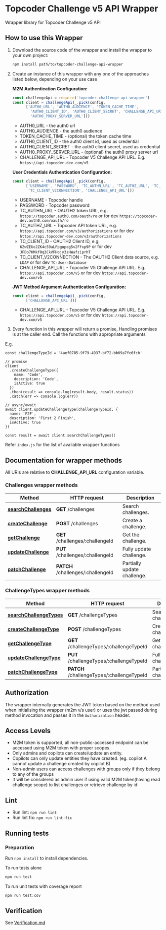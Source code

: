 # Topcoder Challenge v5 API Wrapper

Wrapper library for Topcoder Challenge v5 API

## How to use this Wrapper

1. Download the source code of the wrapper and install the wrapper to your own project:

    ```bash
    npm install path/to/topcoder-challenge-api-wrapper
    ```

2. Create an instance of this wrapper with any one of the approaches listed below, depending on your use case

    **M2M Authentication Configuration:**

    ```javascript
    const challengeApi = require('topcoder-challenge-api-wrapper')
    const client = challengeApi(_.pick(config,
          ['AUTH0_URL', 'AUTH0_AUDIENCE', 'TOKEN_CACHE_TIME',
            'AUTH0_CLIENT_ID', 'AUTH0_CLIENT_SECRET', 'CHALLENGE_API_URL',
            'AUTH0_PROXY_SERVER_URL']))
    ```

    - AUTH0_URL - the auth0 url
    - AUTH0_AUDIENCE - the auth0 audience
    - TOKEN_CACHE_TIME - (optional) the token cache time
    - AUTH0_CLIENT_ID - the auth0 client id, used as credential
    - AUTH0_CLIENT_SECRET - the auth0 client secret, used as credential
    - AUTH0_PROXY_SERVER_URL - (optional) the auth0 proxy server url
    - CHALLENGE_API_URL - Topcoder V5 Challenge API URL. E.g. `https://api.topcoder-dev.com/v5`

    **User Credentials Authentication Configuration:**

    ```javascript
    const client = challengeApi(_.pick(config,
          ['USERNAME', 'PASSWORD', 'TC_AUTHN_URL', 'TC_AUTHZ_URL', 'TC_CLIENT_ID',
           'TC_CLIENT_V2CONNECTION', 'CHALLENGE_API_URL']))
    ```

    - USERNAME - Topcoder handle
    - PASSWORD - Topcoder password
    - TC_AUTHN_URL - OAUTH2 token URL, e.g. `https://topcoder.auth0.com/oauth/ro` or for dev `https://topcoder-dev.auth0.com/oauth/ro`
    - TC_AUTHZ_URL - Topcoder API token URL, e.g. `https://api.topcoder.com/v3/authorizations` or for dev `https://api.topcoder-dev.com/v3/authorizations`
    - TC_CLIENT_ID - OAUTH2 Client ID, e.g. `6ZwZEUo2ZK4c50aLPpgupeg5v2Ffxp9P` or for dev `JFDo7HMkf0q2CkVFHojy3zHWafziprhT`
    - TC_CLIENT_V2CONNECTION - The OAUTH2 Client data source, e.g. `LDAP` or for dev `TC-User-Database`
    - CHALLENGE_API_URL - Topcoder V5 Challenge API URL. E.g. `https://api.topcoder.com/v5` or for dev `https://api.topcoder-dev.com/v5`

    **JWT Method Argument Authentication Configuration:**

    ```javascript
    const client = challengeApi(_.pick(config,
          ['CHALLENGE_API_URL']))
    ```

    - CHALLENGE_API_URL - Topcoder V5 Challenge API URL. E.g. `https://api.topcoder.com/v5` or for dev `https://api.topcoder-dev.com/v5`

3. Every function in this wrapper will return a promise, Handling promises is at the caller end. Call the functions with appropriate arguments

E.g.

```node
const challengeTypeId = '4aef0785-9f79-4937-bf72-bb09a7fc6fcb'

// promise
client
  .createChallengeType({
    name: 'Code',
    description: 'Code',
    isActive: true
  })
  .then(result => console.log(result.body, result.status))
  .catch(err => console.log(err))

// async/await
await client.updateChallengeType(challengeTypeId, {
  name: 'F2F',
  description: 'First 2 Finish',
  isActive: true
})

const result = await client.searchChallengeTypes()
```

Refer `index.js` for the list of available wrapper functions

## Documentation for wrapper methods

All URIs are relative to **CHALLENGE_API_URL** configuration variable.

### Challenges wrapper methods

Method | HTTP request | Description
------------- | ------------- | -------------
[**searchChallenges**](docs/ChallengesApi.md#searchchallenges) | **GET** /challenges | Search challenges.
[**createChallenge**](docs/ChallengesApi.md#createchallenge) | **POST** /challenges | Create a challenge.
[**getChallenge**](docs/ChallengesApi.md#getchallenge) | **GET** /challenges/:challengeId | Get the challenge.
[**updateChallenge**](docs/ChallengesApi.md#updatechallenge) | **PUT** /challenges/:challengeId | Fully update challenge.
[**patchChallenge**](docs/ChallengesApi.md#patchchallenge) | **PATCH** /challenges/:challengeId | Partially update challenge.

### ChallengeTypes wrapper methods

Method | HTTP request | Description
------------- | ------------- | -------------
[**searchChallengeTypes**](docs/ChallengeTypesApi.md#searchchallengetypes) | **GET** /challengeTypes | Search challengeTypes.
[**createChallengeType**](docs/ChallengeTypesApi.md#createchallengetype) | **POST** /challengeTypes | Create a challengeType.
[**getChallengeType**](docs/ChallengeTypesApi.md#getchallengetype) | **GET** /challengeTypes/:challengeTypeId | Get the challengeType.
[**updateChallengeType**](docs/ChallengeTypesApi.md#updatechallengetype) | **PUT** /challengeTypes/:challengeTypeId | Fully update challengeType.
[**patchChallengeType**](ChallengeTypesApi.md#patchchallengetype) | **PATCH** /challengeTypes/:challengeTypeId | Partially update challengeType.

## Authorization

The wrapper internally generates the JWT token based on the method used when initialising the wrapper (m2m v/s user) or uses the jwt passed during method invocation and passes it in the `Authorization` header.

## Access Levels

- M2M token is supported, all non-public-accessed endpoint can be accessed using M2M token with proper scopes.
- Only admins and copilots can create/update an entity.
- Copilots can only update entities they have created. (eg. copilot A cannot update a challenge created by copilot B)
- Non-admin users can access challenges with groups only if they belong to any of the groups
- It will be considered as admin user if using valid M2M token(having read challenge scope) to list challenges or retrieve challenge by id

## Lint

- Run lint: `npm run lint`
- Run lint fix: `npm run lint:fix`

## Running tests

### Preparation

Run `npm install` to install dependencies.

To run tests alone

```bash
npm run test
```

To run unit tests with coverage report

```bash
npm run test:cov
```

## Verification

See [Verification.md](./Verification.md)
